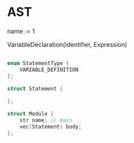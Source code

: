 # AST

name := 1

VariableDeclaration(Identifier, Expression)

```c

enum StatementType {
    VARIABLE_DEFINITION
};

struct Statement {
    
};

struct Module {
    str name; // main
    vec(Statement) body;
};

```

